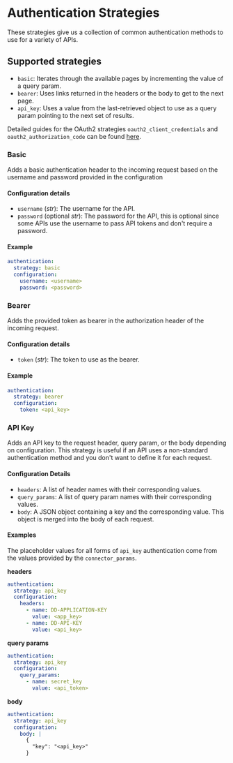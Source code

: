 # Authentication Strategies

These strategies give us a collection of common authentication methods to use for a variety of APIs.

## Supported strategies

- `basic`: Iterates through the available pages by incrementing the value of a query param.
- `bearer`: Uses links returned in the headers or the body to get to the next page.
- `api_key`: Uses a value from the last-retrieved object to use as a query param pointing to the next set of results.

Detailed guides for the OAuth2 strategies `oauth2_client_credentials` and `oauth2_authorization_code` can be found [here](./oauth2).

### Basic

Adds a basic authentication header to the incoming request based on the username and password provided in the configuration

#### Configuration details

- `username` (_str_): The username for the API.
- `password` (optional _str_): The password for the API, this is optional since some APIs use the username to pass API tokens and don't require a password.

#### Example

```yaml
authentication:
  strategy: basic
  configuration:
    username: <username>
    password: <password>
```

### Bearer

Adds the provided token as bearer in the authorization header of the incoming request.

#### Configuration details

- `token` (_str_): The token to use as the bearer.

#### Example

```yaml
authentication:
  strategy: bearer
  configuration:
    token: <api_key>
```

### API Key

Adds an API key to the request header, query param, or the body depending on configuration. This strategy is useful if an API uses a non-standard authentication method and you don't want to define it for each request.

#### Configuration Details

- `headers`: A list of header names with their corresponding values.
- `query_params`: A list of query param names with their corresponding values.
- `body`: A JSON object containing a key and the corresponding value. This object is merged into the body of each request.

#### Examples

The placeholder values for all forms of `api_key` authentication come from the values provided by the `connector_params`.

**headers**

```yaml
authentication:
  strategy: api_key
  configuration:
    headers:
      - name: DD-APPLICATION-KEY
        value: <app_key>
      - name: DD-API-KEY
        value: <api_key>
```

**query params**

```yaml
authentication:
  strategy: api_key
  configuration:
    query_params:
      - name: secret_key
        value: <api_token>
```

**body**

```yaml
authentication:
  strategy: api_key
  configuration:
    body: |
      {
        "key": "<api_key>"
      }
```
